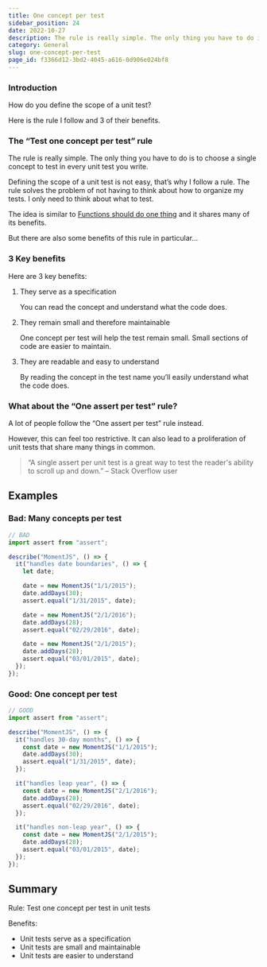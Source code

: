 ```yaml
---
title: One concept per test
sidebar_position: 24
date: 2022-10-27
description: The rule is really simple. The only thing you have to do is to choose a single concept to test in every unit test you write.
category: General
slug: one-concept-per-test
page_id: f3366d12-3bd2-4045-a616-0d906e024bf8
---
```




### Introduction


How do you define the scope of a unit test?


Here is the rule I follow and 3 of their benefits.


### The **“Test one concept per test” rule**


The rule is really simple. The only thing you have to do is to choose a single concept to test in every unit test you write.


Defining the scope of a unit test is not easy, that’s why I follow a rule. The rule solves the problem of not having to think about how to organize my tests. I only need to think about what to test.


The idea is similar to [Functions should do one thing](/docs/code-tips/functions-should-do-one-thing) and it shares many of its benefits. 


But there are also some benefits of this rule in particular…


### 3 Key benefits


Here are 3 key benefits:

1. They serve as a specification

	You can read the concept and understand what the code does.

1. They remain small and therefore maintainable

	One concept per test will help the test remain small. Small sections of code are easier to maintain.

1. They are readable and easy to understand

	By reading the concept in the test name you’ll easily understand what the code does.


### What about the “One assert per test” rule?


A lot of people follow the “One assert per test” rule instead.


However, this can feel too restrictive. It can also lead to a proliferation of unit tests that share many things in common.


> “A single assert per unit test is a great way to test the reader's ability to scroll up and down.” – Stack Overflow user


## Examples


### Bad: Many concepts per test


```javascript
// BAD
import assert from "assert";

describe("MomentJS", () => {
  it("handles date boundaries", () => {
    let date;

    date = new MomentJS("1/1/2015");
    date.addDays(30);
    assert.equal("1/31/2015", date);

    date = new MomentJS("2/1/2016");
    date.addDays(28);
    assert.equal("02/29/2016", date);

    date = new MomentJS("2/1/2015");
    date.addDays(28);
    assert.equal("03/01/2015", date);
  });
});
```


### Good: One concept per test


```javascript
// GOOD
import assert from "assert";

describe("MomentJS", () => {
  it("handles 30-day months", () => {
    const date = new MomentJS("1/1/2015");
    date.addDays(30);
    assert.equal("1/31/2015", date);
  });

  it("handles leap year", () => {
    const date = new MomentJS("2/1/2016");
    date.addDays(28);
    assert.equal("02/29/2016", date);
  });

  it("handles non-leap year", () => {
    const date = new MomentJS("2/1/2015");
    date.addDays(28);
    assert.equal("03/01/2015", date);
  });
});
```


## Summary 


Rule: Test one concept per test in unit tests


Benefits:

- Unit tests serve as a specification
- Unit tests are small and maintainable
- Unit tests are easier to understand
